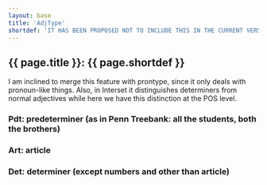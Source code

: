 ```yaml
---
layout: base
title: 'AdjType'
shortdef: 'IT HAS BEEN PROPOSED NOT TO INCLUDE THIS IN THE CURRENT VERSION'
---
```


## {{ page.title }}: {{ page.shortdef }}

I am inclined to merge this feature with prontype, since it only deals
with pronoun-like things. Also, in Interset it distinguishes
determiners from normal adjectives while here we have this distinction
at the POS level.

### Pdt: predeterminer (as in Penn Treebank: all the students, both the brothers)

### Art: article

### Det: determiner (except numbers and other than article)